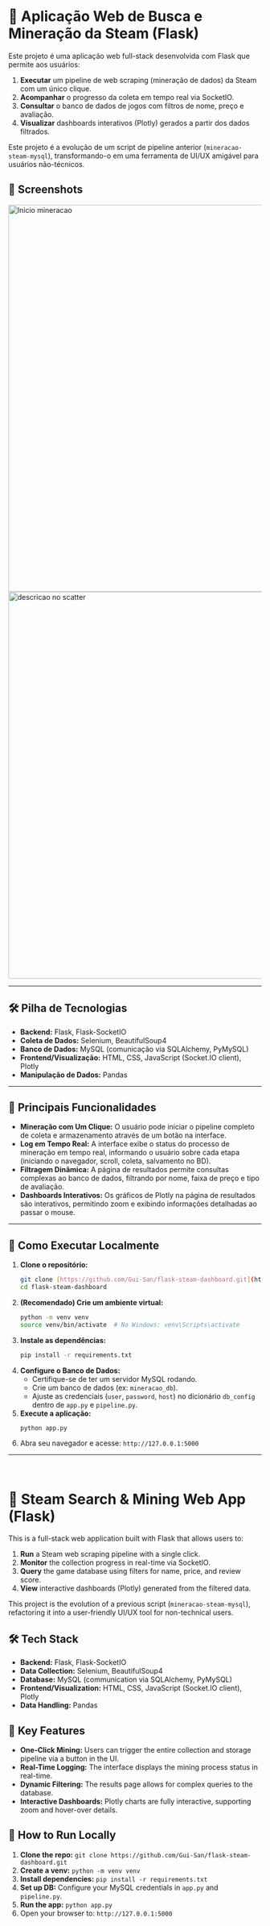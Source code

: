 # 🚀 Aplicação Web de Busca e Mineração da Steam (Flask)

Este projeto é uma aplicação web full-stack desenvolvida com Flask que permite aos usuários:
1.  **Executar** um pipeline de web scraping (mineração de dados) da Steam com um único clique.
2.  **Acompanhar** o progresso da coleta em tempo real via SocketIO.
3.  **Consultar** o banco de dados de jogos com filtros de nome, preço e avaliação.
4.  **Visualizar** dashboards interativos (Plotly) gerados a partir dos dados filtrados.

Este projeto é a evolução de um script de pipeline anterior (`mineracao-steam-mysql`), transformando-o em uma ferramenta de UI/UX amigável para usuários não-técnicos.

## 📸 Screenshots

<img width="1366" height="768" alt="Inicio mineracao" src="https://github.com/user-attachments/assets/c8fe57ee-fbff-4f13-bfed-b9e8c7f3ad53" />

<img width="1366" height="768" alt="descricao no scatter" src="https://github.com/user-attachments/assets/6845b028-3bb0-4c76-a95e-3b719ee993f3" />


---

## 🛠️ Pilha de Tecnologias

* **Backend:** Flask, Flask-SocketIO
* **Coleta de Dados:** Selenium, BeautifulSoup4
* **Banco de Dados:** MySQL (comunicação via SQLAlchemy, PyMySQL)
* **Frontend/Visualização:** HTML, CSS, JavaScript (Socket.IO client), Plotly
* **Manipulação de Dados:** Pandas

---

## 🌟 Principais Funcionalidades

* **Mineração com Um Clique:** O usuário pode iniciar o pipeline completo de coleta e armazenamento através de um botão na interface.
* **Log em Tempo Real:** A interface exibe o status do processo de mineração em tempo real, informando o usuário sobre cada etapa (iniciando o navegador, scroll, coleta, salvamento no BD).
* **Filtragem Dinâmica:** A página de resultados permite consultas complexas ao banco de dados, filtrando por nome, faixa de preço e tipo de avaliação.
* **Dashboards Interativos:** Os gráficos de Plotly na página de resultados são interativos, permitindo zoom e exibindo informações detalhadas ao passar o mouse.

---

## 🚀 Como Executar Localmente

1.  **Clone o repositório:**
    ```bash
    git clone [https://github.com/Gui-San/flask-steam-dashboard.git](https://github.com/Gui-San/flask-steam-dashboard.git)
    cd flask-steam-dashboard
    ```
2.  **(Recomendado) Crie um ambiente virtual:**
    ```bash
    python -m venv venv
    source venv/bin/activate  # No Windows: venv\Scripts\activate
    ```
3.  **Instale as dependências:**
    ```bash
    pip install -r requirements.txt
    ```
4.  **Configure o Banco de Dados:**
    * Certifique-se de ter um servidor MySQL rodando.
    * Crie um banco de dados (ex: `mineracao_db`).
    * Ajuste as credenciais (`user`, `password`, `host`) no dicionário `db_config` dentro de `app.py` e `pipeline.py`.
5.  **Execute a aplicação:**
    ```bash
    python app.py
    ```
6.  Abra seu navegador e acesse: `http://127.0.0.1:5000`

---
<br>



# 🚀 Steam Search & Mining Web App (Flask)

This is a full-stack web application built with Flask that allows users to:
1.  **Run** a Steam web scraping pipeline with a single click.
2.  **Monitor** the collection progress in real-time via SocketIO.
3.  **Query** the game database using filters for name, price, and review score.
4.  **View** interactive dashboards (Plotly) generated from the filtered data.

This project is the evolution of a previous script (`mineracao-steam-mysql`), refactoring it into a user-friendly UI/UX tool for non-technical users.

## 🛠️ Tech Stack

* **Backend:** Flask, Flask-SocketIO
* **Data Collection:** Selenium, BeautifulSoup4
* **Database:** MySQL (communication via SQLAlchemy, PyMySQL)
* **Frontend/Visualization:** HTML, CSS, JavaScript (Socket.IO client), Plotly
* **Data Handling:** Pandas

## 🌟 Key Features

* **One-Click Mining:** Users can trigger the entire collection and storage pipeline via a button in the UI.
* **Real-Time Logging:** The interface displays the mining process status in real-time.
* **Dynamic Filtering:** The results page allows for complex queries to the database.
* **Interactive Dashboards:** Plotly charts are fully interactive, supporting zoom and hover-over details.

## 🚀 How to Run Locally

1.  **Clone the repo:** `git clone https://github.com/Gui-San/flask-steam-dashboard.git`
2.  **Create a venv:** `python -m venv venv`
3.  **Install dependencies:** `pip install -r requirements.txt`
4.  **Set up DB:** Configure your MySQL credentials in `app.py` and `pipeline.py`.
5.  **Run the app:** `python app.py`
6.  Open your browser to: `http://127.0.0.1:5000`
